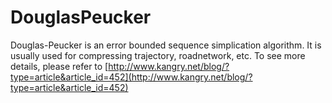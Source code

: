 # DouglasPeucker
Douglas-Peucker is an error bounded sequence simplication algorithm. It is usually used for compressing trajectory, roadnetwork, etc.
To see more details, please refer to [http://www.kangry.net/blog/?type=article&article_id=452](http://www.kangry.net/blog/?type=article&article_id=452)
